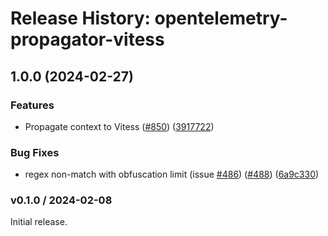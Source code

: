 # Release History: opentelemetry-propagator-vitess

## 1.0.0 (2024-02-27)


### Features

* Propagate context to Vitess ([#850](https://github.com/flywirecorp/opentelemetry-ruby-contrib/issues/850)) ([3917722](https://github.com/flywirecorp/opentelemetry-ruby-contrib/commit/39177225f74a6b591e7027745ce099393dc1909e))


### Bug Fixes

* regex non-match with obfuscation limit (issue [#486](https://github.com/flywirecorp/opentelemetry-ruby-contrib/issues/486)) ([#488](https://github.com/flywirecorp/opentelemetry-ruby-contrib/issues/488)) ([6a9c330](https://github.com/flywirecorp/opentelemetry-ruby-contrib/commit/6a9c33088c6c9f39b2bc30247a3ed825553c07d4))

### v0.1.0 / 2024-02-08

Initial release.
